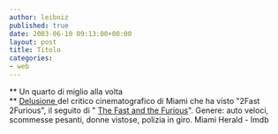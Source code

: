 ```yaml
---
author: leibniz
published: true
date: 2003-06-10 09:13:00+00:00
layout: post
title: Titolo
categories:
- web
---
```


   **   Un quarto di miglio alla volta   
**  [ Delusione ](http://ae.miami.com/entertainment/ui/miami/movie.html?id=100971&reviewId=12288)del critico cinematografico di Miami che ha visto "2Fast 2Furious", il seguito di " [ The Fast and the Furious](http://us.imdb.com/Title?0232500)". Genere: auto veloci, scommesse pesanti, donne vistose, polizia in giro.
  Miami Herald - Imdb
